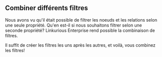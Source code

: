 ## Combiner différents filtres

Nous avons vu qu'il était possible de filtrer les noeuds et les relations selon une seule propriété. Qu'en est-il si nous souhaitons filtrer selon une seconde propriété? Linkurious Enterprise rend possible la combinaison de filtres.

Il suffit de créer les filtres les uns après les autres, et voilà, vous combinez les filtres!

